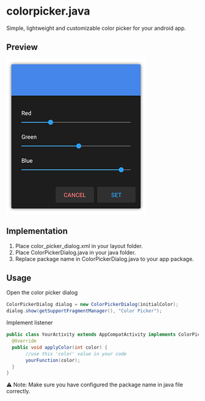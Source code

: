 # colorpicker.java
Simple, lightweight and customizable color picker for your android app.

## Preview
![Screenshot](screenshot.png)

## Implementation
1. Place color_picker_dialog.xml in your layout folder.
2. Place ColorPickerDialog.java in your java folder.
3. Replace package name in ColorPickerDialog.java to your app package.

## Usage
Open the color picker dialog
```java
ColorPickerDialog dialog = new ColorPickerDialog(initialColor);
dialog.show(getSupportFragmentManager(), "Color Picker");
```

Implement listener
```java
public class YourActivity extends AppCompatActivity implements ColorPickerDialog.setColorPickerListener {  
  @Override
  public void applyColor(int color) {
       //use this 'color' value in your code
       yourFunction(color);      
  }
}
```

:warning: Note: Make sure you have configured the package name in java file correctly.
